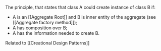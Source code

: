 The principle, that states that class A could create instance of class B if:
- A is an [[Aggregate Root]] and B is inner entity of the aggregate (see [[Aggregate factory method]]);
- A has composition over B;
- A has the information needed to create B.

Related to [[Creational Design Patterns]]